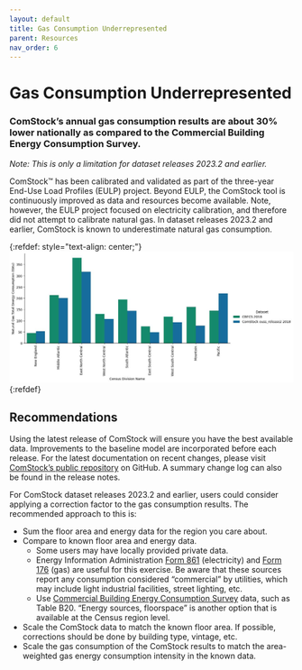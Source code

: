 ```yaml
---
layout: default
title: Gas Consumption Underrepresented
parent: Resources
nav_order: 6
---
```


# Gas Consumption Underrepresented

### ComStock’s annual gas consumption results are about 30% lower nationally as compared to the Commercial Building Energy Consumption Survey.

_Note: This is only a limitation for dataset releases 2023.2 and earlier._

ComStock™ has been calibrated and validated as part of the three-year End-Use Load Profiles (EULP) project. Beyond EULP, the ComStock tool is continuously improved as data and resources become available. Note, however, the EULP project focused on electricity calibration, and therefore did not attempt to calibrate natural gas. In dataset releases 2023.2 and earlier, ComStock is known to underestimate natural gas consumption.

{:refdef: style="text-align: center;"}
![](../../../assets/images/ng_by_census_division.png)
{:refdef}

## Recommendations
Using the latest release of ComStock will ensure you have the best available data. Improvements to the baseline model are incorporated before each release. For the latest documentation on recent changes, please visit [ComStock’s public repository](https://github.com/NREL/ComStock) on GitHub. A summary change log can also be found in the release notes. 

For ComStock dataset releases 2023.2 and earlier, users could consider applying a correction factor to the gas consumption results. The recommended approach to this is:
- Sum the floor area and energy data for the region you care about.
- Compare to known floor area and energy data.
    - Some users may have locally provided private data.
    - Energy Information Administration [Form 861](https://www.eia.gov/electricity/data/eia861/) (electricity) and [Form 176](https://www.eia.gov/naturalgas/ngqs/#?year1=2019&year2=2022&company=Name) (gas) are useful for this exercise. Be aware that these sources report any consumption considered “commercial” by utilities, which may include light industrial facilities, street lighting, etc.
    - Use [Commercial Building Energy Consumption Survey](https://www.eia.gov/consumption/commercial/) data, such as Table B20. “Energy sources, floorspace” is another option that is available at the Census region level.   
- Scale the ComStock data to match the known floor area. If possible, corrections should be done by building type, vintage, etc.
- Scale the gas consumption of the ComStock results to match the area-weighted gas energy consumption intensity in the known data.
